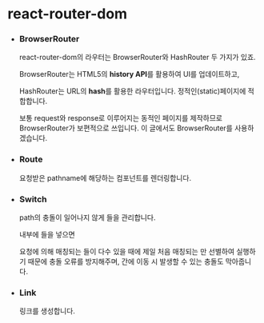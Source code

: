 # **react-router-dom**

* ### BrowserRouter

  react-router-dom의 라우터는 BrowserRouter와 HashRouter 두 가지가 있죠. 

  BrowserRouter는 HTML5의 **history API**를 활용하여 UI를 업데이트하고,

  HashRouter는 URL의 **hash**를 활용한 라우터입니다. 정적인(static)페이지에 적합합니다.

  보통 request와 response로 이루어지는 동적인 페이지를 제작하므로 BrowserRouter가 보편적으로 쓰입니다. 이 글에서도 BrowserRouter를 사용하겠습니다.

* ### Route 

  요청받은 pathname에 해당하는 컴포넌트를 렌더링합니다.

* ### Switch

  path의 충돌이 일어나지 않게 <Route>들을 관리합니다.

  <Swtich> 내부에 <Route>들을 넣으면

  요청에 의해 매칭되는 <Route>들이 다수 있을 때에 제일 처음 매칭되는 <Route>만 선별하여 실행하기 때문에 충돌 오류를 방지해주며, <Route>간에 이동 시 발생할 수 있는 충돌도 막아줍니다.

* ### Link

  링크를 생성합니다.

